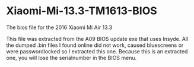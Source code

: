 # Xiaomi-Mi-13.3-TM1613-BIOS
The bios file for the 2016 Xiaomi Mi Air 13.3

This file was extracted from the A09 BIOS update exe that uses Insyde. All the dumped .bin files I found online did not work, caused bluescreens or were passwordlocked so I extracted this one. Because this is an extracted one, you will lose the serialnumber in the BIOS menu. 
